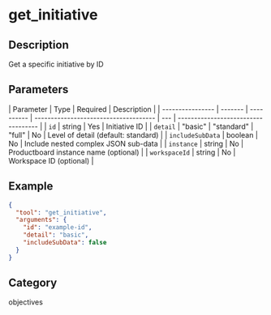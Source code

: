 # get_initiative

## Description

Get a specific initiative by ID

## Parameters

| Parameter        | Type    | Required   | Description                           |
| ---------------- | ------- | ---------- | ------------------------------------- | --- | ----------------------------------- |
| `id`             | string  | Yes        | Initiative ID                         |
| `detail`         | "basic" | "standard" | "full"                                | No  | Level of detail (default: standard) |
| `includeSubData` | boolean | No         | Include nested complex JSON sub-data  |
| `instance`       | string  | No         | Productboard instance name (optional) |
| `workspaceId`    | string  | No         | Workspace ID (optional)               |

## Example

```json
{
  "tool": "get_initiative",
  "arguments": {
    "id": "example-id",
    "detail": "basic",
    "includeSubData": false
  }
}
```

## Category

objectives

